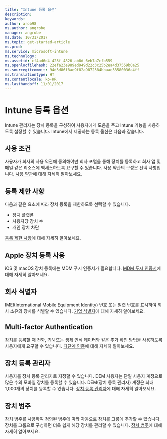 ```yaml
---
title: "Intune 등록 옵션"
description: 
keywords: 
author: arob98
ms.author: angrobe
manager: angrobe
ms.date: 10/31/2017
ms.topic: get-started-article
ms.prod: 
ms.service: microsoft-intune
ms.technology: 
ms.assetid: cf4ad6d4-423f-4826-ab8d-6eb7a7cfb559
ms.openlocfilehash: 22efa23e989ed949d22c3c25b2ea4d37559b0a25
ms.sourcegitcommit: 94d3d86f8ae9f82a9872384bbaae53580036a4ff
ms.translationtype: HT
ms.contentlocale: ko-KR
ms.lasthandoff: 11/01/2017
---
```

# <a name="enrollment-options-for-intune"></a>Intune 등록 옵션

Intune 관리자는 장치 등록을 구성하여 사용자에게 도움을 주고 Intune 기능을 사용하도록 설정할 수 있습니다.  Intune에서 제공하는 등록 옵션은 다음과 같습니다.

## <a name="terms-and-conditions"></a>사용 조건

사용자가 회사의 사용 약관에 동의해야만 회사 포털을 통해 장치를 등록하고 회사 앱 및 메일 같은 리소스에 액세스하도록 요구할 수 있습니다. 사용 약관의 구성은 선택 사항입니다. [사용 약관](terms-and-conditions-create.md)에 대해 자세히 알아보세요.

## <a name="enrollment-restrictions"></a>등록 제한 사항

다음과 같은 요소에 따라 장치 등록을 제한하도록 선택할 수 있습니다.
- 장치 플랫폼
- 사용자당 장치 수
- 개인 장치 차단

[등록 제한 사항](enrollment-restrictions-set.md)에 대해 자세히 알아보세요.

## <a name="enable-apple-device-enrollment"></a>Apple 장치 등록 사용

iOS 및 macOS 장치 등록에는 MDM 푸시 인증서가 필요합니다. [MDM 푸시 인증서](apple-mdm-push-certificate-get.md)에 대해 자세히 알아보세요.

## <a name="corporate-identifiers"></a>회사 식별자

IMEI(International Mobile Equipment Identity) 번호 또는 일련 번호를 표시하여 회사 소유의 장치를 식별할 수 있습니다. [기업 식별자](corporate-identifiers-add.md)에 대해 자세히 알아보세요.
## <a name="multi-factor-authentication"></a>Multi-factor Authentication

장치를 등록할 때 전화, PIN 또는 생체 인식 데이터와 같은 추가 확인 방법을 사용하도록 사용자에게 요구할 수 있습니다. [다단계 인증](multi-factor-authentication.md)에 대해 자세히 알아보세요.

## <a name="device-enrollment-manager"></a>장치 등록 관리자
사용자를 장치 등록 관리자로 지정할 수 있습니다.  DEM 사용자는 단일 사용자 계정으로 많은 수의 모바일 장치를 등록할 수 있습니다. DEM(장치 등록 관리자) 계정은 최대 1,000개의 장치를 등록할 수 있습니다. [장치 등록 관리자](device-enrollment-manager-enroll.md)에 대해 자세히 알아보세요.

## <a name="device-categories"></a>장치 범주

장치 범주를 사용하여 정의된 범주에 따라 자동으로 장치를 그룹에 추가할 수 있습니다. 장치를 그룹으로 구성하면 더욱 쉽게 해당 장치를 관리할 수 있습니다. [장치 범주](device-group-mapping.md)에 대해 자세히 알아보세요.
